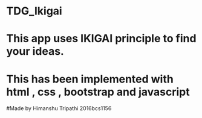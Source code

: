 # TDG_Ikigai

# This app uses IKIGAI principle to find your ideas.
# This has been implemented with html , css , bootstrap and javascript 
#Made by Himanshu Tripathi 2016bcs1156